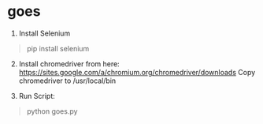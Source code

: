 # goes

1. Install Selenium
  > pip install selenium

2. Install chromedriver from here:
  https://sites.google.com/a/chromium.org/chromedriver/downloads
  Copy chromedriver to /usr/local/bin

3. Run Script:
  > python goes.py
